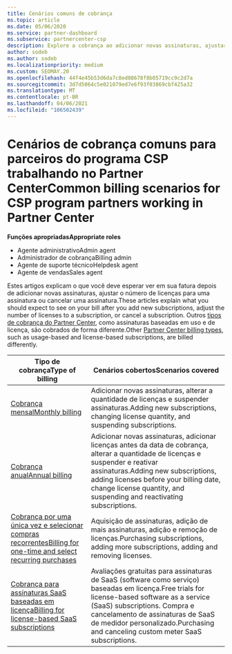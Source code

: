 ```yaml
---
title: Cenários comuns de cobrança
ms.topic: article
ms.date: 05/06/2020
ms.service: partner-dashboard
ms.subservice: partnercenter-csp
description: Explore a cobrança ao adicionar novas assinaturas, ajustar a quantidade de licenças ou cancelar uma assinatura. Veja como as assinaturas baseadas em uso e licença são diferentes.
author: sodeb
ms.author: sodeb
ms.localizationpriority: medium
ms.custom: SEOMAY.20
ms.openlocfilehash: 44f4e45b53d6da7c8ed08678f8b05719cc9c2d7a
ms.sourcegitcommit: 3d7d5064c5e021079ed7e6f93f03869cbf425a32
ms.translationtype: MT
ms.contentlocale: pt-BR
ms.lasthandoff: 04/06/2021
ms.locfileid: "106502439"
---
```

# <a name="common-billing-scenarios-for-csp-program-partners-working-in-partner-center"></a><span data-ttu-id="40525-104">Cenários de cobrança comuns para parceiros do programa CSP trabalhando no Partner Center</span><span class="sxs-lookup"><span data-stu-id="40525-104">Common billing scenarios for CSP program partners working in Partner Center</span></span>

<span data-ttu-id="40525-105">**Funções apropriadas**</span><span class="sxs-lookup"><span data-stu-id="40525-105">**Appropriate roles**</span></span>

- <span data-ttu-id="40525-106">Agente administrativo</span><span class="sxs-lookup"><span data-stu-id="40525-106">Admin agent</span></span>
- <span data-ttu-id="40525-107">Administrador de cobrança</span><span class="sxs-lookup"><span data-stu-id="40525-107">Billing admin</span></span>
- <span data-ttu-id="40525-108">Agente de suporte técnico</span><span class="sxs-lookup"><span data-stu-id="40525-108">Helpdesk agent</span></span>
- <span data-ttu-id="40525-109">Agente de vendas</span><span class="sxs-lookup"><span data-stu-id="40525-109">Sales agent</span></span>

<span data-ttu-id="40525-110">Estes artigos explicam o que você deve esperar ver em sua fatura depois de adicionar novas assinaturas, ajustar o número de licenças para uma assinatura ou cancelar uma assinatura.</span><span class="sxs-lookup"><span data-stu-id="40525-110">These articles explain what you should expect to see on your bill after you add new subscriptions, adjust the number of licenses to a subscription, or cancel a subscription.</span></span> <span data-ttu-id="40525-111">Outros [tipos de cobrança do Partner Center](billing-different-types.md), como assinaturas baseadas em uso e de licença, são cobrados de forma diferente.</span><span class="sxs-lookup"><span data-stu-id="40525-111">Other [Partner Center billing types](billing-different-types.md), such as usage-based and license-based subscriptions, are billed differently.</span></span>

| <span data-ttu-id="40525-112">Tipo de cobrança</span><span class="sxs-lookup"><span data-stu-id="40525-112">Type of billing</span></span> | <span data-ttu-id="40525-113">Cenários cobertos</span><span class="sxs-lookup"><span data-stu-id="40525-113">Scenarios covered</span></span> |
| --------------- | ----------------- |
| [<span data-ttu-id="40525-114">Cobrança mensal</span><span class="sxs-lookup"><span data-stu-id="40525-114">Monthly billing</span></span>](common-billing-scenarios-monthly.md) | <span data-ttu-id="40525-115">Adicionar novas assinaturas, alterar a quantidade de licenças e suspender assinaturas.</span><span class="sxs-lookup"><span data-stu-id="40525-115">Adding new subscriptions, changing license quantity, and suspending subscriptions.</span></span> |
| [<span data-ttu-id="40525-116">Cobrança anual</span><span class="sxs-lookup"><span data-stu-id="40525-116">Annual billing</span></span>](common-billing-scenarios-annual.md) | <span data-ttu-id="40525-117">Adicionar novas assinaturas, adicionar licenças antes da data de cobrança, alterar a quantidade de licenças e suspender e reativar assinaturas.</span><span class="sxs-lookup"><span data-stu-id="40525-117">Adding new subscriptions, adding licenses before your billing date, change license quantity, and suspending and reactivating subscriptions.</span></span> |
| [<span data-ttu-id="40525-118">Cobrança por uma única vez e selecionar compras recorrentes</span><span class="sxs-lookup"><span data-stu-id="40525-118">Billing for one-time and select recurring purchases</span></span>](common-billing-scenarios-onetime-recurring.md) | <span data-ttu-id="40525-119">Aquisição de assinaturas, adição de mais assinaturas, adição e remoção de licenças.</span><span class="sxs-lookup"><span data-stu-id="40525-119">Purchasing subscriptions, adding more subscriptions, adding and removing licenses.</span></span> |
| [<span data-ttu-id="40525-120">Cobrança para assinaturas SaaS baseadas em licença</span><span class="sxs-lookup"><span data-stu-id="40525-120">Billing for license-based SaaS subscriptions</span></span>](common-billing-scenarios-saas.md) | <span data-ttu-id="40525-121">Avaliações gratuitas para assinaturas de SaaS (software como serviço) baseadas em licença.</span><span class="sxs-lookup"><span data-stu-id="40525-121">Free trials for license-based software as a service (SaaS) subscriptions.</span></span> <span data-ttu-id="40525-122">Compra e cancelamento de assinaturas de SaaS de medidor personalizado.</span><span class="sxs-lookup"><span data-stu-id="40525-122">Purchasing and canceling custom meter SaaS subscriptions.</span></span> |
